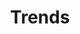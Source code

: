 ---
title: "Trends"
description: "Fresh signals, fleeting hypes, and future whispers—spotting what’s now, next, and maybe just noise. 📡"
header_image: "/svg/header/header-topic.svg"
header_color: "#73ffa6"
---
